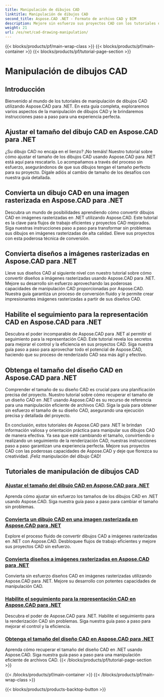 ```yaml
---
title: Manipulación de dibujos CAD
linktitle: Manipulación de dibujos CAD
second_title: Aspose.CAD .NET - Formato de archivo CAD y BIM
description: Mejore sin esfuerzo sus proyectos CAD con los tutoriales de Aspose.CAD para .NET. Cambie el tamaño, convierta y optimice dibujos CAD sin problemas con nuestras guías paso a paso.
weight: 21
url: /es/net/cad-drawing-manipulation/
---
```


{{< blocks/products/pf/main-wrap-class >}}
{{< blocks/products/pf/main-container >}}
{{< blocks/products/pf/tutorial-page-section >}}

# Manipulación de dibujos CAD


## Introducción

Bienvenido al mundo de los tutoriales de manipulación de dibujos CAD utilizando Aspose.CAD para .NET. En esta guía completa, exploraremos varios aspectos de la manipulación de dibujos CAD y le brindaremos instrucciones paso a paso para una experiencia perfecta.

## Ajustar el tamaño del dibujo CAD en Aspose.CAD para .NET

¿Su dibujo CAD no encaja en el lienzo? ¡No temáis! Nuestro tutorial sobre cómo ajustar el tamaño de los dibujos CAD usando Aspose.CAD para .NET está aquí para rescatarlo. Lo acompañamos a través del proceso sin esfuerzo, asegurándonos de que sus dibujos tengan el tamaño perfecto para su proyecto. Dígale adiós al cambio de tamaño de los desafíos con nuestra guía detallada.

## Convierta un dibujo CAD en una imagen rasterizada en Aspose.CAD para .NET

Descubra un mundo de posibilidades aprendiendo cómo convertir dibujos CAD en imágenes rasterizadas en .NET utilizando Aspose.CAD. Este tutorial es la clave para flujos de trabajo eficientes y proyectos CAD mejorados. Siga nuestras instrucciones paso a paso para transformar sin problemas sus dibujos en imágenes rasterizadas de alta calidad. Eleve sus proyectos con esta poderosa técnica de conversión.

## Convierta diseños a imágenes rasterizadas en Aspose.CAD para .NET

Lleve sus diseños CAD al siguiente nivel con nuestro tutorial sobre cómo convertir diseños a imágenes rasterizadas usando Aspose.CAD para .NET. Mejore su desarrollo sin esfuerzo aprovechando las poderosas capacidades de manipulación CAD proporcionadas por Aspose.CAD. Nuestra guía garantiza un proceso de conversión fluido y le permite crear impresionantes imágenes rasterizadas a partir de sus diseños CAD.

## Habilite el seguimiento para la representación CAD en Aspose.CAD para .NET

Descubra el poder incomparable de Aspose.CAD para .NET al permitir el seguimiento para la representación CAD. Este tutorial revela los secretos para mejorar el control y la eficiencia en sus proyectos CAD. Siga nuestra guía paso a paso para aprovechar todo el potencial de Aspose.CAD, haciendo que su proceso de renderizado CAD sea más ágil y efectivo.

## Obtenga el tamaño del diseño CAD en Aspose.CAD para .NET

Comprender el tamaño de su diseño CAD es crucial para una planificación precisa del proyecto. Nuestro tutorial sobre cómo recuperar el tamaño de un diseño CAD en .NET usando Aspose.CAD es su recurso de referencia para una manipulación eficiente de archivos CAD. Siga la guía para obtener sin esfuerzo el tamaño de su diseño CAD, asegurando una ejecución precisa y detallada del proyecto.

En conclusión, estos tutoriales de Aspose.CAD para .NET le brindan información valiosa y orientación práctica para manipular sus dibujos CAD de manera efectiva. Ya sea que esté cambiando el tamaño, convirtiendo o realizando un seguimiento de la renderización CAD, nuestras instrucciones paso a paso garantizan una experiencia perfecta. Mejore sus proyectos CAD con las poderosas capacidades de Aspose.CAD y deje que florezca su creatividad. ¡Feliz manipulación del dibujo CAD!
## Tutoriales de manipulación de dibujos CAD
### [Ajustar el tamaño del dibujo CAD en Aspose.CAD para .NET](./adjust-cad-drawing-size/)
Aprenda cómo ajustar sin esfuerzo los tamaños de los dibujos CAD en .NET usando Aspose.CAD. Siga nuestra guía paso a paso para cambiar el tamaño sin problemas.
### [Convierta un dibujo CAD en una imagen rasterizada en Aspose.CAD para .NET](./convert-cad-drawing-to-raster-image/)
Explore el proceso fluido de convertir dibujos CAD a imágenes rasterizadas en .NET con Aspose.CAD. Desbloquee flujos de trabajo eficientes y mejore sus proyectos CAD sin esfuerzo.
### [Convierta diseños a imágenes rasterizadas en Aspose.CAD para .NET](./convert-layouts-to-raster-image/)
Convierta sin esfuerzo diseños CAD en imágenes rasterizadas utilizando Aspose.CAD para .NET. Mejore su desarrollo con potentes capacidades de manipulación CAD.
### [Habilite el seguimiento para la representación CAD en Aspose.CAD para .NET](./enable-tracking-for-cad-rendering/)
Descubra el poder de Aspose.CAD para .NET. Habilite el seguimiento para la renderización CAD sin problemas. Siga nuestra guía paso a paso para mejorar el control y la eficiencia.
### [Obtenga el tamaño del diseño CAD en Aspose.CAD para .NET](./get-size-of-cad-layout/)
Aprenda cómo recuperar el tamaño del diseño CAD en .NET usando Aspose.CAD. Siga nuestra guía paso a paso para una manipulación eficiente de archivos CAD.
{{< /blocks/products/pf/tutorial-page-section >}}

{{< /blocks/products/pf/main-container >}}
{{< /blocks/products/pf/main-wrap-class >}}

{{< blocks/products/products-backtop-button >}}
